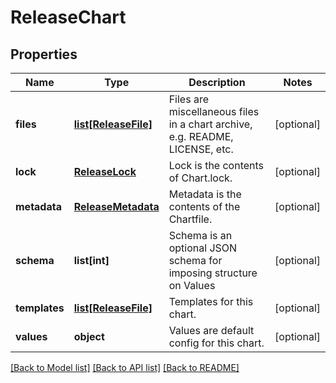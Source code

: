 # ReleaseChart

## Properties
Name | Type | Description | Notes
------------ | ------------- | ------------- | -------------
**files** | [**list[ReleaseFile]**](ReleaseFile.md) | Files are miscellaneous files in a chart archive, e.g. README, LICENSE, etc. | [optional] 
**lock** | [**ReleaseLock**](ReleaseLock.md) | Lock is the contents of Chart.lock. | [optional] 
**metadata** | [**ReleaseMetadata**](ReleaseMetadata.md) | Metadata is the contents of the Chartfile. | [optional] 
**schema** | **list[int]** | Schema is an optional JSON schema for imposing structure on Values | [optional] 
**templates** | [**list[ReleaseFile]**](ReleaseFile.md) | Templates for this chart. | [optional] 
**values** | **object** | Values are default config for this chart. | [optional] 

[[Back to Model list]](../README.md#documentation-for-models) [[Back to API list]](../README.md#documentation-for-api-endpoints) [[Back to README]](../README.md)


